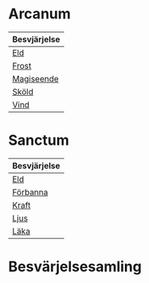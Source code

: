 # Arcanum
| Besvjärjelse                                                      |
| ----------------------------------------------------------------- |
| [Eld](./Eld.md)               |
| [Frost](./Frost.md)           |
| [Magiseende](./Magiseende.md) |
| [Sköld](./Sk%C3%B6ld.md)           |
| [Vind](./Vind.md)             |


# Sanctum
| Besvjärjelse                                                  |
| ------------------------------------------------------------- |
| [Eld](./Eld.md)           |
| [Förbanna](./F%C3%B6rbanna.md) |
| [Kraft](./Kraft.md)       |
| [Ljus](./Ljus.md)         |
| [Läka](./L%C3%A4ka.md)         |


# Besvärjelsesamling










